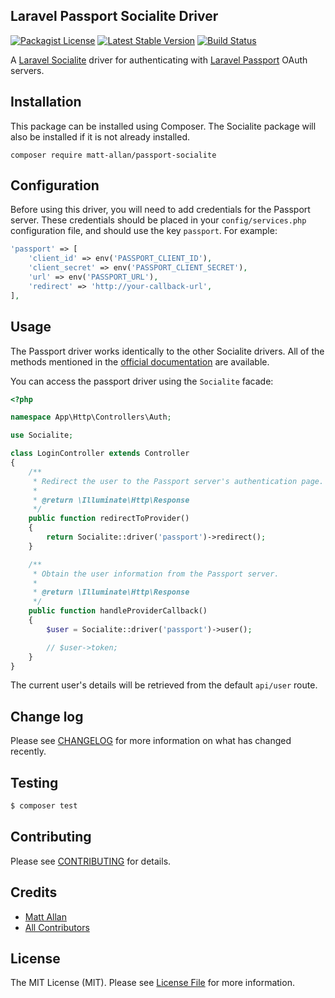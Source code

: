 ## Laravel Passport Socialite Driver
[![Packagist License](https://poser.pugx.org/matt-allan/laravel-code-style/license.png)](http://choosealicense.com/licenses/mit/)
[![Latest Stable Version](https://poser.pugx.org/matt-allan/laravel-code-style/version.png)](https://packagist.org/packages/matt-allan/passport-socialite)
[![Build Status](https://travis-ci.com/matt-allan/passport-socialite.svg?branch=master)](https://travis-ci.com/matt-allan/passport-socialite)

A [Laravel Socialite](https://laravel.com/docs/5.8/socialite) driver for authenticating with [Laravel Passport](https://laravel.com/docs/5.8/passport) OAuth servers.

## Installation

This package can be installed using Composer. The Socialite package will also be installed if it is not already installed.

```
composer require matt-allan/passport-socialite
```

## Configuration

Before using this driver, you will need to add credentials for the Passport server. These credentials should be placed in your `config/services.php` configuration file, and should use the key `passport`. For example:

```php
'passport' => [
    'client_id' => env('PASSPORT_CLIENT_ID'),
    'client_secret' => env('PASSPORT_CLIENT_SECRET'),
    'url' => env('PASSPORT_URL'),
    'redirect' => 'http://your-callback-url',
],
``` 

## Usage

The Passport driver works identically to the other Socialite drivers. All of the methods mentioned in the [official documentation](https://laravel.com/docs/5.8/socialite) are available.

You can access the passport driver using the `Socialite` facade:

```php
<?php

namespace App\Http\Controllers\Auth;

use Socialite;

class LoginController extends Controller
{
    /**
     * Redirect the user to the Passport server's authentication page.
     *
     * @return \Illuminate\Http\Response
     */
    public function redirectToProvider()
    {
        return Socialite::driver('passport')->redirect();
    }

    /**
     * Obtain the user information from the Passport server.
     *
     * @return \Illuminate\Http\Response
     */
    public function handleProviderCallback()
    {
        $user = Socialite::driver('passport')->user();

        // $user->token;
    }
}
```

The current user's details will be retrieved from the default `api/user` route.

## Change log

Please see [CHANGELOG](CHANGELOG.md) for more information on what has changed recently.

## Testing

``` bash
$ composer test
```

## Contributing

Please see [CONTRIBUTING](./github/CONTRIBUTING.md) for details.

## Credits

- [Matt Allan](https://github.com/matt-allan)
- [All Contributors](../../contributors)

## License

The MIT License (MIT). Please see [License File](LICENSE.md) for more information.
